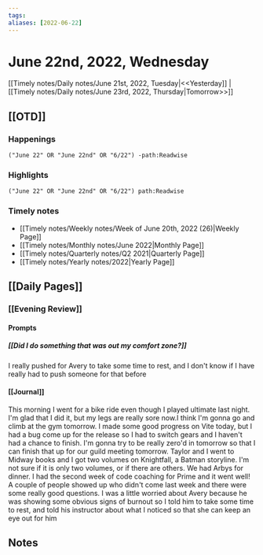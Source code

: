 ```yaml
---
tags:
aliases: [2022-06-22]
---
```


# June 22nd, 2022, Wednesday

[[Timely notes/Daily notes/June 21st, 2022, Tuesday|<<Yesterday]] | [[Timely notes/Daily notes/June 23rd, 2022, Thursday|Tomorrow>>]]

## [[OTD]]

### Happenings

```query
("June 22" OR "June 22nd" OR "6/22") -path:Readwise
```

### Highlights

```query
("June 22" OR "June 22nd" OR "6/22") path:Readwise
```

### Timely notes
- [[Timely notes/Weekly notes/Week of June 20th, 2022 (26)|Weekly Page]]
- [[Timely notes/Monthly notes/June 2022|Monthly Page]]
- [[Timely notes/Quarterly notes/Q2 2021|Quarterly Page]]
- [[Timely notes/Yearly notes/2022|Yearly Page]]

## [[Daily Pages]]

### [[Evening Review]]

#### Prompts

##### [[Did I do something that was out my comfort zone?]]

I really pushed for Avery to take some time to rest, and I don't know if I have really had to push someone for that before

#### [[Journal]]

This morning I went for a bike ride even though I played ultimate last night. I'm glad that I did it, but my legs are really sore now.I think I'm gonna go and climb at the gym tomorrow. I made some good progress on Vite today, but I had a bug come up for the release so I had to switch gears and I haven't had a chance to finish. I'm gonna try to be really zero'd in tomorrow so that I can finish that up for our guild meeting tomorrow. Taylor and I went to Midway books and I got two volumes on Knightfall, a Batman storyline. I'm not sure if it is only two volumes, or if there are others. We had Arbys for dinner. I had the second week of code coaching for Prime and it went well! A couple of people showed up who didn't come last week and there were some really good questions. I was a little worried about Avery because he was showing some obvious signs of burnout so I told him to take some time to rest, and told his instructor about what I noticed so that she can keep an eye out for him

## Notes
